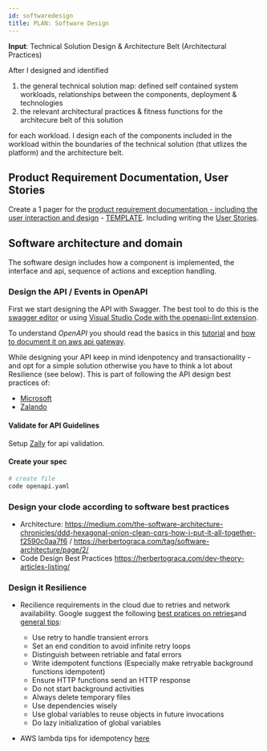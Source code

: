 ```yaml
---
id: softwaredesign
title: PLAN: Software Design
---
```


**Input**: Technical Solution Design & Architecture Belt (Architectural Practices)

After I designed and identified

1. the general technical solution map: defined self contained system workloads, relationships between the components, deployment & technologies
2. the relevant architectural practices & fitness functions for the architecure belt of this solution

for each workload. I design each of the components included in the workload within the boundaries of the technical solution (that utlizes the platform) and the architecture belt.

## Product Requirement Documentation, User Stories

Create a 1 pager for the [product requirement documentation - including the user interaction and design](https://web.archive.org/web/20190422164155/https://www.atlassian.com/agile/product-management/requirements) - [TEMPLATE](https://docs.google.com/document/d/1-kKH6L1eHzGRNX_59DEK1D-u7TPns79OVBOkbtdZvsA/edit#). Including writing the [User Stories](https://medium.freecodecamp.org/how-and-why-to-write-great-user-stories-f5a110668246).

## Software architecture and domain

The software design includes how a component is implemented, the interface and api, sequence of actions and exception handling.

### Design the API / Events in OpenAPI

First we start designing the API with Swagger. The best tool to do this is the [swagger editor](https://github.com/swagger-api/swagger-editor) or using [Visual Studio Code with the openapi-lint extension](https://marketplace.visualstudio.com/items?itemName=mermade.openapi-lint).

To understand _OpenAPI_ you should read the basics in this [tutorial](https://idratherbewriting.com/learnapidoc/pubapis_openapi_tutorial_overview) and [how to document it on aws api gateway](https://docs.aws.amazon.com/apigateway/latest/developerguide/api-gateway-documenting-api-quick-start-import-export.html).

While designing your API keep in mind idenpotency and transactionality - and opt for a simple solution otherwise you have to think a lot about Resilience (see below). This is part of following the API design best practices of:

- [Microsoft](https://docs.microsoft.com/de-de/azure/architecture/best-practices/api-design)
- [Zalando](https://opensource.zalando.com/restful-api-guidelines/)

#### Validate for API Guidelines

Setup [Zally](https://github.com/zalando/zally) for api validation.

#### Create your spec

```bash
# create file
code openapi.yaml
```

### Design your clode according to software best practices

- Architecture: https://medium.com/the-software-architecture-chronicles/ddd-hexagonal-onion-clean-cqrs-how-i-put-it-all-together-f2590c0aa7f6 / https://herbertograca.com/tag/software-architecture/page/2/
- Code Design Best Practices https://herbertograca.com/dev-theory-articles-listing/

### Design it Resilience

- Recilience requirements in the cloud due to retries and network availability. Google suggest the following [best pratices on retries](https://cloud.google.com/functions/docs/bestpractices/retries)and [general tips](https://cloud.google.com/functions/docs/bestpractices/tips):

  - Use retry to handle transient errors
  - Set an end condition to avoid infinite retry loops
  - Distinguish between retriable and fatal errors
  - Write idempotent functions (Especially make retryable background functions idempotent)
  - Ensure HTTP functions send an HTTP response
  - Do not start background activities
  - Always delete temporary files
  - Use dependencies wisely
  - Use global variables to reuse objects in future invocations
  - Do lazy initialization of global variables

- AWS lambda tips for idempotency [here](https://cloudonaut.io/your-lambda-function-might-execute-twice-deal-with-it/)
